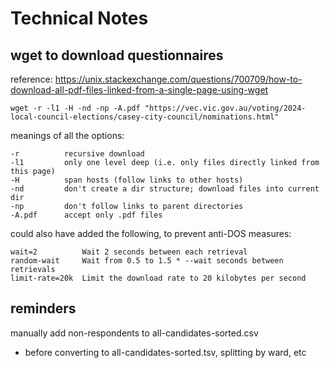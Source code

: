 # Technical Notes

## wget to download questionnaires

reference: https://unix.stackexchange.com/questions/700709/how-to-download-all-pdf-files-linked-from-a-single-page-using-wget

```
wget -r -l1 -H -nd -np -A.pdf "https://vec.vic.gov.au/voting/2024-local-council-elections/casey-city-council/nominations.html"
```

meanings of all the options:

```
-r          recursive download
-l1         only one level deep (i.e. only files directly linked from this page)
-H          span hosts (follow links to other hosts)
-nd         don't create a dir structure; download files into current dir
-np         don't follow links to parent directories
-A.pdf      accept only .pdf files
```

could also have added the following, to prevent anti-DOS measures:

```
wait=2          Wait 2 seconds between each retrieval
random-wait     Wait from 0.5 to 1.5 * --wait seconds between retrievals
limit-rate=20k  Limit the download rate to 20 kilobytes per second
```

## reminders 

manually add non-respondents to all-candidates-sorted.csv 
- before converting to all-candidates-sorted.tsv, splitting by ward, etc
